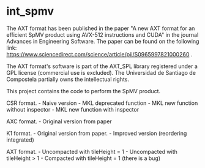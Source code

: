 # int_spmv

The AXT format has been published in the paper "A new AXT format for an efficient SpMV product using AVX-512 instructions and CUDA" in the journal 
Advances in Engineering Software. The paper can be found on the following link: https://www.sciencedirect.com/science/article/pii/S0965997821000260 .

The AXT format's software is part of the AXT_SPL library registered under a GPL license (commercial use is excluded). The Universidad de Santiago de 
Compostela partially owns the intellectual rights.

This project contains the code to perform the SpMV product.

CSR format.
	- Naive version
	- MKL deprecated function
	- MKL new function without inspector
	- MKL new function with inspector

AXC format.
	- Original version from paper

K1 format.
	- Original version from paper.
	- Improved version (reordering integrated)

AXT format.
	- Uncompacted with tileHeight = 1
	- Uncompacted with tileHeight > 1
	- Compacted with tileHeight = 1 (there is a bug)
